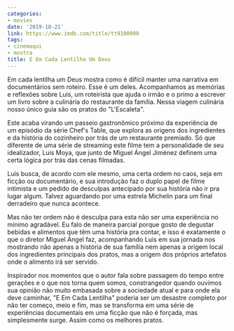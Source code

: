 ```yaml
---
categories:
- movies
date: '2019-10-21'
link: https://www.imdb.com/title/tt9100090
tags:
- cinemaqui
- mostra
title: E Em Cada Lentilha Um Deus
---
```


Em cada lentilha um Deus mostra como é difícil manter uma narrativa em documentários sem roteiro. Esse é um deles. Acompanhamos as memórias e reflexões sobre Luis, um roteirista que ajuda o irmão e o primo a escrever um livro sobre a culinária do restaurante da família. Nessa viagem culinária nosso único guia são os pratos do "L'Escaleta".

Este acaba virando um passeio gastronômico próximo da experiência de um episódio da série Chef's Table, que explora as origens dos ingredientes e da história do cozinheiro por trás de um restaurante premiado. Só que diferente de uma série de streaming este filme tem a personalidade de seu idealizador, Luis Moya, que junto de Miguel Ángel Jiménez definem uma certa lógica por trás das cenas filmadas.

Luis busca, de acordo com ele mesmo, uma certa ordem no caos, seja em ficção ou documentário, e sua introdução faz o duplo papel de filme intimista e um pedido de desculpas antecipado por sua história não ir pra lugar algum. Talvez aguardando por uma estrela Michelin para um final derradeiro que nunca acontece.

Mas não ter ordem não é desculpa para esta não ser uma experiência no mínimo agradável. Eu falo de maneira parcial porque gosto de degustar bebidas e alimentos que têm uma história pra contar, e isso é exatamente o que o diretor Miguel Ángel faz, acompanhando Luis em sua jornada nos mostrando não apenas a história de sua família nem apenas a origem local dos ingredientes principais dos pratos, mas a origem dos próprios artefatos onde o alimento irá ser servido.

Inspirador nos momentos que o autor fala sobre passagem do tempo entre gerações e o que nos torna quem somos, constrangedor quando ouvimos sua opinião não muito embasada sobre a sociedade atual e para onde ela deve caminhar, "E Em Cada Lentilha" poderia ser um desastre completo por não ter começo, meio e fim, mas se transforma em uma série de experiências documentais em uma ficção que não é forçada, mas simplesmente surge. Assim como os melhores pratos.
